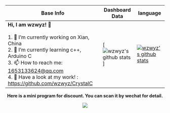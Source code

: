 |Base Info|Dashboard Data|language|
|----------------------------------------------------------------------|----------------------------------------------------------------------|-----------------------------------------------------------|
| __Hi, I am wzwyz! 👋__<br/><br/>1. 🔭 I’m currently working on Xian, China<br/>2. 🌱 I’m currently learning c++, Arduino C<br/>3. 📫 How to reach me: 1653133624@qq.com<br/>4. 💬 Have a look at my work! : https://github.com/wzwyz/CrystalC | [![wzwyz's github stats](https://github-readme-stats.vercel.app/api?username=wzwyz&show_icons=true&theme=dracula)] | [![wzwyz's github stats](https://github-readme-stats.vercel.app/api/top-langs/?username=wzwyz&layout=donut-vertical)](https://github.com/anuraghazra/github-readme-stats) |


<div align=center><b>Here is a mini program for discount. You can scan it by wechat for detail.</b></div>

<p align="center">
  <img src="./qr.jpg" />
</p>
